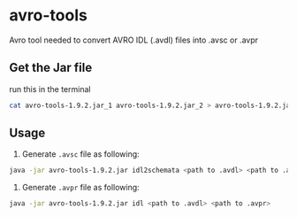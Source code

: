 # avro-tools
Avro tool needed to convert AVRO IDL (.avdl) files into .avsc or .avpr

## Get the Jar file
run this in the terminal
``` bash
cat avro-tools-1.9.2.jar_1 avro-tools-1.9.2.jar_2 > avro-tools-1.9.2.jar
```

## Usage
1. Generate `.avsc` file as following:
``` bash
java -jar avro-tools-1.9.2.jar idl2schemata <path to .avdl> <path to .avsc>
```

1. Generate `.avpr` file as following:
``` bash
java -jar avro-tools-1.9.2.jar idl <path to .avdl> <path to .avpr>
```
